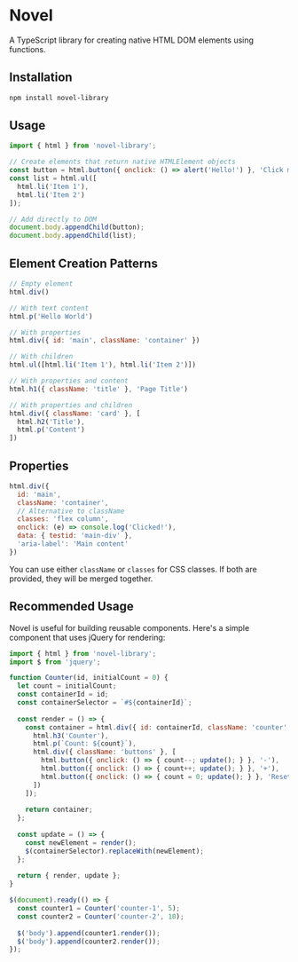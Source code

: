 # Novel

A TypeScript library for creating native HTML DOM elements using functions.

## Installation

```bash
npm install novel-library
```

## Usage

```javascript
import { html } from 'novel-library';

// Create elements that return native HTMLElement objects
const button = html.button({ onclick: () => alert('Hello!') }, 'Click me');
const list = html.ul([
  html.li('Item 1'),
  html.li('Item 2')
]);

// Add directly to DOM
document.body.appendChild(button);
document.body.appendChild(list);
```

## Element Creation Patterns

```javascript
// Empty element
html.div()

// With text content
html.p('Hello World')

// With properties
html.div({ id: 'main', className: 'container' })

// With children
html.ul([html.li('Item 1'), html.li('Item 2')])

// With properties and content
html.h1({ className: 'title' }, 'Page Title')

// With properties and children
html.div({ className: 'card' }, [
  html.h2('Title'),
  html.p('Content')
])
```

## Properties

```javascript
html.div({
  id: 'main',
  className: 'container',
  // Alternative to className
  classes: 'flex column',
  onclick: (e) => console.log('Clicked!'),
  data: { testid: 'main-div' },
  'aria-label': 'Main content'
})
```

You can use either `className` or `classes` for CSS classes. If both are provided, they will be merged together.

## Recommended Usage

Novel is useful for building reusable components. Here's a simple component that uses jQuery for rendering:

```javascript
import { html } from 'novel-library';
import $ from 'jquery';

function Counter(id, initialCount = 0) {
  let count = initialCount;
  const containerId = id;
  const containerSelector = `#${containerId}`;
  
  const render = () => {
    const container = html.div({ id: containerId, className: 'counter' }, [
      html.h3('Counter'),
      html.p(`Count: ${count}`),
      html.div({ className: 'buttons' }, [
        html.button({ onclick: () => { count--; update(); } }, '-'),
        html.button({ onclick: () => { count++; update(); } }, '+'),
        html.button({ onclick: () => { count = 0; update(); } }, 'Reset')
      ])
    ]);
    
    return container;
  };
  
  const update = () => {
    const newElement = render();
    $(containerSelector).replaceWith(newElement);
  };
  
  return { render, update };
}

$(document).ready(() => {
  const counter1 = Counter('counter-1', 5);
  const counter2 = Counter('counter-2', 10);
  
  $('body').append(counter1.render());
  $('body').append(counter2.render());
});
```
